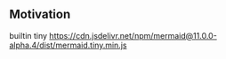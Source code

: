 <!-- plugin template readme -->

## Motivation

builtin tiny https://cdn.jsdelivr.net/npm/mermaid@11.0.0-alpha.4/dist/mermaid.tiny.min.js

<!-- ```html
<script type="module">
import mermaid from 'https://cdn.jsdelivr.net/npm/mermaid@11.0.0-alpha.4/+esm'
</script>
``` -->


<!-- your plugin motivation, or why you write this plugin -->
